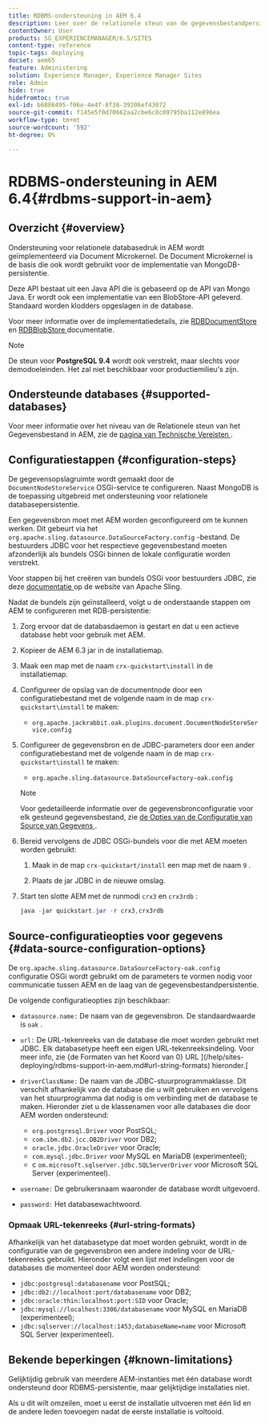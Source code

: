 ```yaml
---
title: RDBMS-ondersteuning in AEM 6.4
description: Leer over de relationele steun van de gegevensbestandpersistentie in AEM 6.4 en de beschikbare configuratieopties.
contentOwner: User
products: SG_EXPERIENCEMANAGER/6.5/SITES
content-type: reference
topic-tags: deploying
docset: aem65
feature: Administering
solution: Experience Manager, Experience Manager Sites
role: Admin
hide: true
hidefromtoc: true
exl-id: b6886495-f06e-4e4f-8f38-39206ef43072
source-git-commit: f145e5f0d70662aa2cbe6c8c09795ba112e896ea
workflow-type: tm+mt
source-wordcount: '592'
ht-degree: 0%

---
```


# RDBMS-ondersteuning in AEM 6.4{#rdbms-support-in-aem}

## Overzicht {#overview}

Ondersteuning voor relationele databasedruk in AEM wordt geïmplementeerd via Document Microkernel. De Document Microkernel is de basis die ook wordt gebruikt voor de implementatie van MongoDB-persistentie.

Deze API bestaat uit een Java API die is gebaseerd op de API van Mongo Java. Er wordt ook een implementatie van een BlobStore-API geleverd. Standaard worden klodders opgeslagen in de database.

Voor meer informatie over de implementatiedetails, zie [ RDBDocumentStore ](https://jackrabbit.apache.org/oak/docs/apidocs/org/apache/jackrabbit/oak/plugins/document/rdb/RDBDocumentStore.html) en [ RDBBlobStore ](https://jackrabbit.apache.org/oak/docs/apidocs/org/apache/jackrabbit/oak/plugins/document/rdb/RDBBlobStore.html) documentatie.

>[!NOTE]
>
>De steun voor **PostgreSQL 9.4** wordt ook verstrekt, maar slechts voor demodoeleinden. Het zal niet beschikbaar voor productiemilieu&#39;s zijn.

## Ondersteunde databases {#supported-databases}

Voor meer informatie over het niveau van de Relationele steun van het Gegevensbestand in AEM, zie de [ pagina van Technische Vereisten ](/help/sites-deploying/technical-requirements.md).

## Configuratiestappen {#configuration-steps}

De gegevensopslagruimte wordt gemaakt door de `DocumentNodeStoreService` OSGi-service te configureren. Naast MongoDB is de toepassing uitgebreid met ondersteuning voor relationele databasepersistentie.

Een gegevensbron moet met AEM worden geconfigureerd om te kunnen werken. Dit gebeurt via het `org.apache.sling.datasource.DataSourceFactory.config` -bestand. De bestuurders JDBC voor het respectieve gegevensbestand moeten afzonderlijk als bundels OSGi binnen de lokale configuratie worden verstrekt.

Voor stappen bij het creëren van bundels OSGi voor bestuurders JDBC, zie deze [ documentatie ](https://sling.apache.org/documentation/bundles/datasource-providers.html#convert-driver-jars-to-bundle) op de website van Apache Sling.

Nadat de bundels zijn geïnstalleerd, volgt u de onderstaande stappen om AEM te configureren met RDB-persistentie:

1. Zorg ervoor dat de databasdaemon is gestart en dat u een actieve database hebt voor gebruik met AEM.
1. Kopieer de AEM 6.3 jar in de installatiemap.
1. Maak een map met de naam `crx-quickstart\install` in de installatiemap.
1. Configureer de opslag van de documentnode door een configuratiebestand met de volgende naam in de map `crx-quickstart\install` te maken:

   * `org.apache.jackrabbit.oak.plugins.document.DocumentNodeStoreService.config`

1. Configureer de gegevensbron en de JDBC-parameters door een ander configuratiebestand met de volgende naam in de map `crx-quickstart\install` te maken:

   * `org.apache.sling.datasource.DataSourceFactory-oak.config`

   >[!NOTE]
   >
   >Voor gedetailleerde informatie over de gegevensbronconfiguratie voor elk gesteund gegevensbestand, zie [ de Opties van de Configuratie van Source van Gegevens ](/help/sites-deploying/rdbms-support-in-aem.md#data-source-configuration-options).

1. Bereid vervolgens de JDBC OSGi-bundels voor die met AEM moeten worden gebruikt:

   1. Maak in de map `crx-quickstart/install` een map met de naam `9` .

   1. Plaats de jar JDBC in de nieuwe omslag.

1. Start ten slotte AEM met de runmodi `crx3` en `crx3rdb` :

   ```java
   java -jar quickstart.jar -r crx3,crx3rdb
   ```

## Source-configuratieopties voor gegevens {#data-source-configuration-options}

De `org.apache.sling.datasource.DataSourceFactory-oak.config` configuratie OSGi wordt gebruikt om de parameters te vormen nodig voor communicatie tussen AEM en de laag van de gegevensbestandpersistentie.

De volgende configuratieopties zijn beschikbaar:

* `datasource.name:` De naam van de gegevensbron. De standaardwaarde is `oak` .

* `url:` De URL-tekenreeks van de database die moet worden gebruikt met JDBC. Elk databasetype heeft een eigen URL-tekenreeksindeling. Voor meer info, zie {de Formaten van het Koord van 0} URL ](/help/sites-deploying/rdbms-support-in-aem.md#url-string-formats) hieronder.[

* `driverClassName:` De naam van de JDBC-stuurprogrammaklasse. Dit verschilt afhankelijk van de database die u wilt gebruiken en vervolgens van het stuurprogramma dat nodig is om verbinding met de database te maken. Hieronder ziet u de klassenamen voor alle databases die door AEM worden ondersteund:

   * `org.postgresql.Driver` voor PostSQL;
   * `com.ibm.db2.jcc.DB2Driver` voor DB2;
   * `oracle.jdbc.OracleDriver` voor Oracle;
   * `com.mysql.jdbc.Driver` voor MySQL en MariaDB (experimenteel);
   * c `om.microsoft.sqlserver.jdbc.SQLServerDriver` voor Microsoft SQL Server (experimenteel).

* `username:` De gebruikersnaam waaronder de database wordt uitgevoerd.

* `password:` Het databasewachtwoord.

### Opmaak URL-tekenreeks {#url-string-formats}

Afhankelijk van het databasetype dat moet worden gebruikt, wordt in de configuratie van de gegevensbron een andere indeling voor de URL-tekenreeks gebruikt. Hieronder volgt een lijst met indelingen voor de databases die momenteel door AEM worden ondersteund:

* `jdbc:postgresql:databasename` voor PostSQL;
* `jdbc:db2://localhost:port/databasename` voor DB2;
* `jdbc:oracle:thin:localhost:port:SID` voor Oracle;
* `jdbc:mysql://localhost:3306/databasename` voor MySQL en MariaDB (experimenteel);
* `jdbc:sqlserver://localhost:1453;databaseName=name` voor Microsoft SQL Server (experimenteel).

## Bekende beperkingen {#known-limitations}

Gelijktijdig gebruik van meerdere AEM-instanties met één database wordt ondersteund door RDBMS-persistentie, maar gelijktijdige installaties niet.

Als u dit wilt omzeilen, moet u eerst de installatie uitvoeren met één lid en de andere leden toevoegen nadat de eerste installatie is voltooid.
